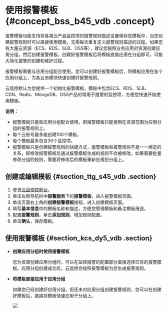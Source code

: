 # 使用报警模板 {#concept_bss_b45_vdb .concept}

报警模板功能支持将各类云产品监控项的报警规则描述设置保存在模板中，当您创建报警规则时可以直接使用模板，无需每次重复定义报警规则描述的过程。如果您有大量云资源（ECS、RDS、SLB、OSS等），建议您按照业务应用对资源创建应用分组，然后创建报警模板，创建好报警模板后将模板直接应用在分组即可，可极大简化报警的创建和维护过程。

报警模板需要与应用分组配合使用，您可以创建好报警模板后，将模板应用在各个应用分组上，为各业务模块快速创建好报警规则。

云监控默认为您提供一个初始化报警模板，模板中包含ECS、RDS、SLB、CDN、Redis、MongoDB、OSS产品的常用于报警的监控项，方便您快速开始使用模板。

**说明：** 

-   报警模板只能和应用分组配合使用，即报警模板只能使用在资源范围为应用分组的报警规则上。
-   每个云账号最多能创建100个模板。
-   每个模板最多包含30个监控项。
-   报警模板只是创建报警规则的快捷方式，报警模板和报警规则不是一一绑定的关系，即修改报警模板后通过报警模板生成的规则不会被修改。如果需要批量修改分组的规则，需要将修改后的模板重新应用到分组上。

## 创建或编辑模板 {#section_ttg_s45_vdb .section}

1.  登录[云监控控制台](https://cms-intl.console.aliyun.com)。
2.  单击左侧导航栏中**报警服务**下的**报警模板**，进入报警模板页面。
3.  单击页面右上角的**创建报警模板**按钮，进入创建模板页面。
4.  填写**基本信息**中的模板名称和描述，方便您管理模板和备注模板用途。
5.  配置**报警规则**，单击**添加规则**，增加规则配置。
6.  单击**确认**，保存模板。

## 使用报警模板 {#section_kcs_dy5_vdb .section}

-   **创建应用分组时使用报警模板**

    您为资源创建应用分组时，可以在监控报警的配置部分直接选择已有的报警模板。应用分组创建成功后，云监控会按照报警模板为您生成报警规则。

-   **将模板直接应用于应用分组**

    如果您已经创建好应用分组，但还未对应用分组创建报警规则，您可以在创建好模板后，直接将模板快速应用于分组上。

    ![](http://static-aliyun-doc.oss-cn-hangzhou.aliyuncs.com/assets/img/6226/15476017902656_zh-CN.png)



